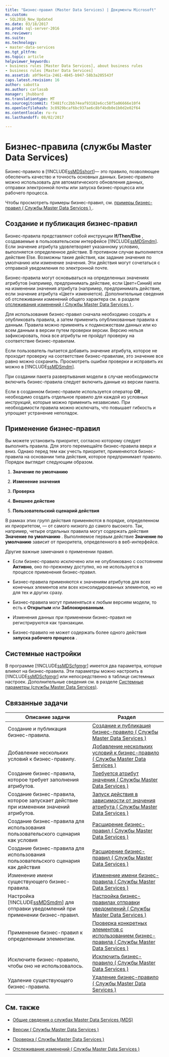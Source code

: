 ```yaml
---
title: "Бизнес-правил (Master Data Services) | Документы Microsoft"
ms.custom:
- SQL2016_New_Updated
ms.date: 03/18/2017
ms.prod: sql-server-2016
ms.reviewer: 
ms.suite: 
ms.technology:
- master-data-services
ms.tgt_pltfrm: 
ms.topic: article
helpviewer_keywords:
- business rules [Master Data Services], about business rules
- business rules [Master Data Services]
ms.assetid: a9f9e41a-2461-4845-b947-58b3a205543f
caps.latest.revision: 16
author: sabotta
ms.author: carlasab
manager: jhubbard
ms.translationtype: MT
ms.sourcegitcommit: f3481fcc2bb74eaf93182e6cc58f5a06666e10f4
ms.openlocfilehash: 3c8929bcaf6bc937ae6c8bf4bdb0e1b0d2e02f64
ms.contentlocale: ru-ru
ms.lasthandoff: 08/02/2017

---
```

# <a name="business-rules-master-data-services"></a>Бизнес-правила (службы Master Data Services)
  Бизнес-правило в [!INCLUDE[ssMDSshort](../includes/ssmdsshort-md.md)]— это правило, позволяющее обеспечить качество и точность основных данных. Бизнес-правило можно использовать для автоматического обновления данных, отправки электронной почты или запуска бизнес-процесса или рабочего процесса.  
  
 Чтобы просмотреть примеры бизнес-правил, см. [примеры бизнес-правил &#40; Службы Master Data Services &#41; ](../master-data-services/business-rule-examples-master-data-services.md).  
  
## <a name="create-and-publish-business-rules"></a>Создание и публикация бизнес-правил  
 Бизнес-правила представляют собой инструкции **If/Then/Else** , создаваемые в пользовательском интерфейсе [!INCLUDE[ssMDSmdm](../includes/ssmdsmdm-md.md)]. Если значение атрибута удовлетворяет указанному условию, выполняется определенное действие. В противном случае выполняется действие Else. Возможны такие действия, как задание значения по умолчанию или изменение значения. Эти действия могут сочетаться с отправкой уведомления по электронной почте.  
  
 Бизнес-правила могут основываться на определенных значениях атрибутов (например, предпринимать действие, если Цвет=Синий) или на изменении значения атрибута (например, предпринимать действие, если значение атрибута «Цвет» изменяется). Дополнительные сведения об отслеживании изменений общего характера см. в разделе [отслеживания изменений &#40; Службы Master Data Services &#41; ](../master-data-services/change-tracking-master-data-services.md).  
  
 Для использования бизнес-правил сначала необходимо создать и опубликовать правила, а затем применить опубликованные правила к данным. Правила можно применять к подмножествам данных или ко всем данным в версии путем проверки версии. Версию нельзя зафиксировать, пока все атрибуты не пройдут проверку на соответствие бизнес-правилам.  
  
 Если пользователь пытается добавить значение атрибута, которое не проходит проверку на соответствие бизнес-правилам, это значение все равно можно сохранить. Просмотреть ошибки проверки и исправить их можно в [!INCLUDE[ssMDSmdm](../includes/ssmdsmdm-md.md)].  
  
 При создании пакета развертывания модели в случае необходимости включить бизнес-правила следует включить данные из версии пакета.  
  
 Если в созданном бизнес-правиле используется оператор **OR** , необходимо создать отдельное правило для каждой из условных инструкций, которые можно применить независимо. При необходимости правила можно исключать, что повышает гибкость и упрощает устранение неполадок.  
  
## <a name="how-business-rules-are-applied"></a>Применение бизнес-правил  
 Вы можете установить приоритет, согласно которому следует выполнять правила. Для этого перемещайте бизнес-правила вверх и вниз. Однако перед тем как учесть приоритет, применяются бизнес-правила на основании типа действия, которое предпринимает правило. Порядок выглядит следующим образом.  
  
1.  **Значение по умолчанию**  
  
2.  **Изменение значения**  
  
3.  **Проверка**  
  
4.  **Внешнее действие**  
  
5.  **Пользовательский сценарий действия**  
  
 В рамках этих групп действия применяются в порядке, определенном их приоритетом, — от самого низкого до самого высокого. Так, например, четыре отдельных правила могут содержать действия **Значение по умолчанию** . Выполняемое первым действие **Значение по умолчанию** зависит от приоритета, определенного в веб-интерфейсе.  
  
 Другие важные замечания о применении правил.  
  
-   Если бизнес-правило исключено или не опубликовано с состоянием **Активно**, оно по-прежнему доступно, но не используется в процессе применения бизнес-правил.  
  
-   Бизнес-правила применяются к значениям атрибутов для всех конечных элементов или всех консолидированных элементов, но не для тех и других сразу.  
  
-   Бизнес-правила могут применяться к любым версиям модели, то есть к **Открытым** или **Заблокированным**.  
  
-   Изменения данных при применении бизнес-правил не регистрируются как транзакции.  
  
-   Бизнес-правило не может содержать более одного действия **запуска рабочего процесса** .  
  
## <a name="system-settings"></a>Системные настройки  
 В программе [!INCLUDE[ssMDScfgmgr](../includes/ssmdscfgmgr-md.md)] имеется два параметра, которые влияют на бизнес-правила. Эти параметры можно настроить в [!INCLUDE[ssMDScfgmgr](../includes/ssmdscfgmgr-md.md)] или непосредственно в таблице системных настроек. Дополнительные сведения см. в разделе [Системные параметры (службы Master Data Services)](../master-data-services/system-settings-master-data-services.md).  
  
## <a name="related-tasks"></a>Связанные задачи  
  
|Описание задачи|Раздел|  
|----------------------|-----------|  
|Создание и публикация бизнес-правила.|[Создание и публикация бизнес-правило &#40; Службы Master Data Services &#41;](../master-data-services/create-and-publish-a-business-rule-master-data-services.md)|  
|Добавление нескольких условий к бизнес-правилу.|[Добавление нескольких условий к бизнес-правило &#40; Службы Master Data Services &#41;](../master-data-services/add-multiple-conditions-to-a-business-rule-master-data-services.md)|  
|Создание бизнес-правила, которое требует заполнения атрибутов.|[Требуется атрибут значения &#40; Службы Master Data Services &#41;](../master-data-services/require-attribute-values-master-data-services.md)|  
|Создание бизнес-правила, которое запускает действие при изменении значений атрибутов.|[Запуск действия в зависимости от значения атрибута &#40; Службы Master Data Services &#41;](../master-data-services/initiate-actions-based-on-attribute-value-changes-master-data-services.md)|  
|Создание бизнес-правила для использования пользовательского сценария как условия|[Расширение бизнес-правил &#40; Службы Master Data Services &#41;](../master-data-services/business-rules-extension-master-data-services.md)|  
|Создание бизнес-правила для использования пользовательского сценария как действия|[Расширение бизнес-правил &#40; Службы Master Data Services &#41;](../master-data-services/business-rules-extension-master-data-services.md)|  
|Изменение имени существующего бизнес-правила.|[Изменение имени бизнес-правила &#40; Службы Master Data Services &#41;](../master-data-services/change-a-business-rule-name-master-data-services.md)|  
|Настройка [!INCLUDE[ssMDSmdm](../includes/ssmdsmdm-md.md)] для отправки уведомлений при применении бизнес-правил.|[Настройка бизнес-правилах отправки уведомлений &#40; Службы Master Data Services &#41;](../master-data-services/configure-business-rules-to-send-notifications-master-data-services.md)|  
|Применение бизнес-правил к определенным элементам.|[Проверка конкретных элементов с использованием бизнес-правила &#40; Службы Master Data Services &#41;](../master-data-services/validate-specific-members-against-business-rules-master-data-services.md)|  
|Исключите бизнес-правило, чтобы оно не использовалось.|[Исключить бизнес-правило &#40; Службы Master Data Services &#41;](../master-data-services/exclude-a-business-rule-master-data-services.md)|  
|Удаление существующего бизнес-правила.|[Удаление бизнес-правило &#40; Службы Master Data Services &#41;](../master-data-services/delete-a-business-rule-master-data-services.md)|  
  
## <a name="related-content"></a>См. также  
  
-   [Общие сведения о службах Master Data Services (MDS)](../master-data-services/master-data-services-overview-mds.md)  
  
-   [Версии &#40; Службы Master Data Services &#41;](../master-data-services/versions-master-data-services.md)  
  
-   [Проверка &#40; Службы Master Data Services &#41;](../master-data-services/validation-master-data-services.md)  
  
-   [Отслеживание изменений &#40; Службы Master Data Services &#41;](../master-data-services/change-tracking-master-data-services.md)  
  
  
